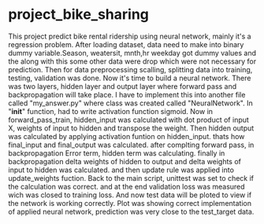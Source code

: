 # project_bike_sharing
This project predict bike rental ridership using neural network, mainly it's a regression problem. After loading dataset, data need to make into binary dummy variable.Season, weatersit, mnth,hr weekday  got dummy values and the along with this some other data were drop which were not necessary for prediction. Then for data preprocessing scalling, splitting data into training, testing, validation was done. Now it's time to build a neural network. There was two layers, hidden layer and output layer where forward pass and backpropagation will take place. I have to implement this into another file called "my_answer.py" where class was created called "NeuralNetwork". In "__init__" function, had to write  activation function sigmoid. Now in forward_pass_train, hidden_input was calculated with dot product of input X, weights of input to hidden and transpose the weight. Then hidden output was calculated by applying activation funtion on hidden_input. thats how final_input and final_output was calculated. after complting forward pass, in backpropagation Error term, hidden term was calculating. finally in backpropagation delta weights of hidden to output and delta weights of input to hidden was calculated. and then update rule was applied into update_weights fuction.
Back to the main script, unittest was set to check if the calculation was correct. and at the end validation loss was measured wich was closed to training loss. And now test data will be ploted to view if the network is working correctly. Plot was showing correct implementation of applied neural network, prediction was very close to the test_target data.
 
